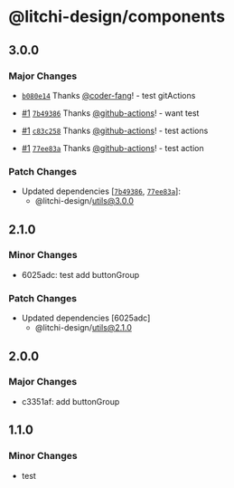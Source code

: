 # @litchi-design/components

## 3.0.0

### Major Changes

- [`b080e14`](https://github.com/coder-fang/litchi-design/commit/b080e14fe9e5a73bf9934c457905b29467acc9d3) Thanks [@coder-fang](https://github.com/coder-fang)! - test gitActions

- [#1](https://github.com/coder-fang/litchi-design/pull/1) [`7b49386`](https://github.com/coder-fang/litchi-design/commit/7b4938606db2581e7ed72d7b135b2c1f45585b45) Thanks [@github-actions](https://github.com/apps/github-actions)! - want test

- [#1](https://github.com/coder-fang/litchi-design/pull/1) [`c83c258`](https://github.com/coder-fang/litchi-design/commit/c83c2581a14039cce5e01e8dbd0a619a64c71200) Thanks [@github-actions](https://github.com/apps/github-actions)! - test actions

- [#1](https://github.com/coder-fang/litchi-design/pull/1) [`77ee83a`](https://github.com/coder-fang/litchi-design/commit/77ee83a3d32a1c01c035d5a05c21888998e7bf28) Thanks [@github-actions](https://github.com/apps/github-actions)! - test action

### Patch Changes

- Updated dependencies [[`7b49386`](https://github.com/coder-fang/litchi-design/commit/7b4938606db2581e7ed72d7b135b2c1f45585b45), [`77ee83a`](https://github.com/coder-fang/litchi-design/commit/77ee83a3d32a1c01c035d5a05c21888998e7bf28)]:
  - @litchi-design/utils@3.0.0

## 2.1.0

### Minor Changes

- 6025adc: test add buttonGroup

### Patch Changes

- Updated dependencies [6025adc]
  - @litchi-design/utils@2.1.0

## 2.0.0

### Major Changes

- c3351af: add buttonGroup

## 1.1.0

### Minor Changes

- test

